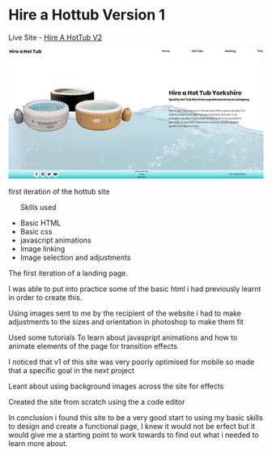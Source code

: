 <h1>Hire a Hottub Version 1</h1>

<p>Live Site - <a href="https://hireahottub2.netlify.com/" target="_blank">Hire A HotTub V2</a></p>
<a href="https://hireahottub.netlify.com/" target="_blank"><img src="https://github.com/mawbster/hottub1/blob/master/img/ht11small.png"/></a>

<p> first iteration of the hottub site </p>
<ul>
<p>Skills used</p>
  <li>Basic HTML</li>
  <li>Basic css</li>
  <li>javascript animations</li>
  <li>Image linking</li>
  <li>Image selection and adjustments</li>
</ul>

<p>The first iteration of a landing page.</p>
<p>I was able to put into practice some of the basic html i had previously learnt in order to create this.</p>
<p>Using images sent to me by the recipient of the website i had to make adjustments to the sizes and orientation in photoshop to make them fit</p>
<p>Used some tutorials To learn about javaspript animations and how to animate elements of the page for transition effects</p>
<p>I noticed that v1 of this site was very poorly optimised for mobile so made that a specific goal in the next project</p>
<p>Leant about using background images across the site for effects</p>
<p>Created the site from scratch using the a code editor</p>

<p> In conclusion i found this site to be a very good start to using my basic skills to design and create a functional page, I knew it would not be erfect but it would give me a starting point to work towards to find out what i needed to learn more about.</p>
